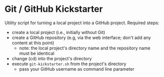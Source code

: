 # Git / GitHub Kickstarter

Utility script for turning a local project into a GitHub project. Required steps:

 * create a local project (i.e., initially without Git)
 * create a GitHub repository (e.g, via the web interface; don't add any content at this point)
   * note: the local project's directory name and the repository name must be identical
 * change (cd) into the project's directory
 * execute `git-kickstarter.sh` from the project's directory
   * pass your GitHub username as command line parameter
